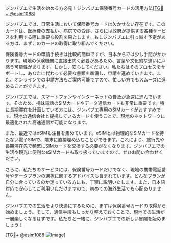 ジンバブエで生活を始める方必見！ジンバブエ保険番号カードの活用方法[[TG💪+ @esim1088](https://t.me/s/esim1088)]

ジンバブエでは、日常生活において保険番号カードは欠かせない存在です。このカードは、医療費の支払い、病院での受診、さらには政府が提供する各種サービスを利用する際に重要な役割を果たします。もしジンバブエに引っ越す予定がある方は、まずこのカードの取得に取り組んでください。

保険番号カードの申請手続きは比較的簡単ですが、日本からでは少し手間がかかります。現地の保険機関に直接出向く必要があるため、言葉や文化的な違いに戸惑う可能性があります。しかし、安心してください。私たちはそのプロセスをサポートし、あなたに代わって必要な書類を準備し、申請を進めていきます。また、オンラインでの申請方法もご案内可能ですので、忙しい方でもスムーズに進めることができます。

ジンバブエでは、スマートフォンやインターネットの普及が急速に進んでいます。そのため、携帓電話のSIMカードやデータ通信カードも非常に重要です。特に長期滞在を計画している方には、ジンバブエ専用のSIMカードがおすすめです。現地の通信会社と提携しているカードを使うことで、現地のネットワークに最適化された高速通信が可能になります。

また、最近ではeSIMも注目を集めています。eSIMとは物理的なSIMカードを持たない電子SIMで、端末に直接埋め込むことができます。これにより、旅行先や長期滞在先で頻繁にSIMカードを交換する必要がなくなります。ジンバブエでの生活や観光に便利なeSIMカードも取り扱っていますので、ぜひお問い合わせください。

さらに、私たちのサービスには、保険番号カードだけでなく、現地の携帯電話番号やデータプランの選択に関するアドバイスも含まれています。どんなプランが自分に合っているのか迷っている方にも、丁寧に説明いたします。また、日本語対応で安心してご利用いただけますので、初めての海外生活でも心配ありません。

ジンバブエでの生活をより快適にするために、まずは保険番号カードの取得から始めましょう。そして、通信手段もしっかり整えておくことで、現地での生活が一層楽しくなるはずです。私たちと一緒に、ジンバブエでの新しい冒険を始めましょう！

[[TG💪+ @esim1088](https://t.me/s/esim1088) ![Image](https://i.postimg.cc/Y0z9fWf4/image.png)]